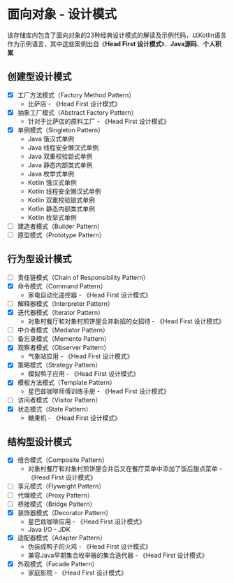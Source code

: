 # 面向对象 - 设计模式

该存储库内包含了面向对象的23种经典设计模式的解读及示例代码，以Kotlin语言作为示例语言，其中这些案例出自《**Head First 设计模式**》、**Java源码**、**个人积累**

## 创建型设计模式

- [x] 工厂方法模式（Factory Method Pattern）
    * 比萨店 - 《Head First 设计模式》
- [x] 抽象工厂模式（Abstract Factory Pattern）
    * 针对于比萨店的原料工厂 - 《Head First 设计模式》
- [x] 单例模式（Singleton Pattern）
    * Java 饿汉式单例
    * Java 线程安全懒汉式单例
    * Java 双重校验锁式单例
    * Java 静态内部类式单例
    * Java 枚举式单例
    * Kotlin 饿汉式单例
    * Kotlin 线程安全懒汉式单例
    * Kotlin 双重校验锁式单例
    * Kotlin 静态内部类式单例
    * Kotlin 枚举式单例
- [ ] 建造者模式（Builder Pattern）
- [ ] 原型模式（Prototype Pattern）

## 行为型设计模式

- [ ] 责任链模式（Chain of Responsibility Pattern）
- [x] 命令模式（Command Pattern）
    * 家电自动化遥控器 - 《Head First 设计模式》
- [ ] 解释器模式（Interpreter Pattern）
- [x] 迭代器模式（Iterator Pattern）
    * 对象村餐厅和对象村煎饼屋合并新招的女招待 - 《Head First 设计模式》
- [ ] 中介者模式（Mediator Pattern）
- [ ] 备忘录模式（Memento Pattern）
- [x] 观察者模式（Observer Pattern）
    * 气象站应用 - 《Head First 设计模式》
- [x] 策略模式（Strategy Pattern）
    * 模拟鸭子应用 - 《Head First 设计模式》
- [x] 模板方法模式（Template Pattern）
    * 星巴兹咖啡师傅训练手册 - 《Head First 设计模式》
- [ ] 访问者模式（Visitor Pattern）
- [x] 状态模式（State Pattern）
    * 糖果机 - 《Head First 设计模式》

## 结构型设计模式

- [x] 组合模式（Composite Pattern）
    * 对象村餐厅和对象村煎饼屋合并后又在餐厅菜单中添加了饭后甜点菜单 - 《Head First 设计模式》
- [ ] 享元模式（Flyweight Pattern）
- [ ] 代理模式（Proxy Pattern）
- [ ] 桥接模式（Bridge Pattern）
- [x] 装饰器模式（Decorator Pattern）
    * 星巴兹咖啡应用 - 《Head First 设计模式》
    * Java I/O - JDK
- [x] 适配器模式（Adapter Pattern）
    * 伪装成鸭子的火鸡 - 《Head First 设计模式》
    * 兼容Java早期集合枚举器的集合迭代器 - 《Head First 设计模式》
- [x] 外观模式（Facade Pattern）
    * 家庭影院 - 《Head First 设计模式》